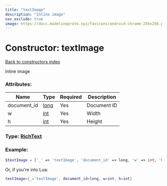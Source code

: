 ```yaml
---
title: "textImage"
description: "Inline image"
nav_exclude: true
image: https://docs.madelineproto.xyz/favicons/android-chrome-256x256.png
---
```

# Constructor: textImage  
[Back to constructors index](index.md)



Inline image

### Attributes:

| Name     |    Type       | Required | Description |
|----------|---------------|----------|-------------|
|document\_id|[long](../types/long.md) | Yes|Document ID|
|w|[int](../types/int.md) | Yes|Width|
|h|[int](../types/int.md) | Yes|Height|



### Type: [RichText](../types/RichText.md)


### Example:

```php
$textImage = ['_' => 'textImage', 'document_id' => long, 'w' => int, 'h' => int];
```  


Or, if you're into Lua:

```lua
textImage={_='textImage', document_id=long, w=int, h=int}

```


